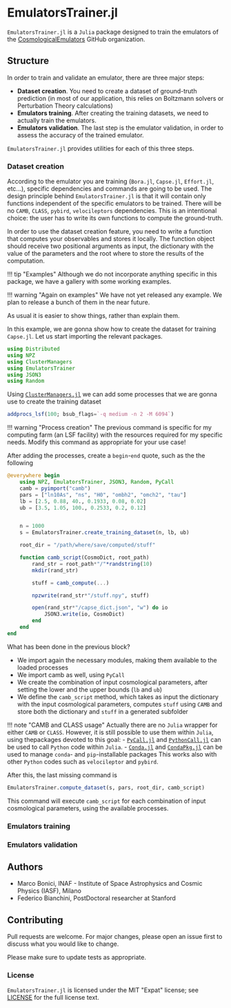 # EmulatorsTrainer.jl

`EmulatorsTrainer.jl` is a `Julia` package designed to train the emulators of the [CosmologicalEmulators](https://github.com/CosmologicalEmulators) GitHub organization.

## Structure

In order to train and validate an emulator, there are three major steps:

- **Dataset creation**. You need to create a dataset of ground-truth prediction (in most of our application, this relies on Boltzmann solvers or Perturbation Theory calculations)
- **Emulators training**. After creating the training datasets, we need to actually train the emulators.
- **Emulators validation**. The last step is the emulator validation, in order to assess the accuracy of the trained emulator.

`EmulatorsTrainer.jl` provides utilities for each of this three steps.

### Dataset creation

According to the emulator you are training (`Bora.jl`, `Capse.jl`, `Effort.jl`, etc...), specific dependencies and commands are going to be used. The design principle behind `EmulatorsTrainer.jl` is that it will contain only functions independent of the specific emulators to be trained. There will be no `CAMB`, `CLASS`, `pybird`, `velocileptors` dependencies. This is an intentional choice: the user has to write its own functions to compute the ground-truth.

In order to use the dataset creation feature, you need to write a function that computes your observables and stores it locally. The function object should receive two positional arguments as input, the dictionary with the value of the parameters and the root where to store the results of the computation.



!!! tip "Examples"
    Although we do not incorporate anything specific in this package, we have a gallery with some working examples.

!!! warning "Again on examples"
    We have not yet released any example. We plan to release a bunch of them in the near future.

As usual it is easier to show things, rather than explain them.

In this example, we are gonna show how to create the dataset for training `Capse.jl`. Let us start importing the relevant packages.

```julia
using Distributed
using NPZ
using ClusterManagers
using EmulatorsTrainer
using JSON3
using Random
```

Using [`ClusterManagers.jl`](https://github.com/JuliaParallel/ClusterManagers.jl) we can add some processes that we are gonna use to create the training dataset

```julia
addprocs_lsf(100; bsub_flags=`-q medium -n 2 -M 6094`)
```

!!! warning "Process creation"
    The previous command is specific for my computing farm (an LSF facility) with the resources required for my specific needs. Modify this command as appropriate for your use case!

After adding the processes, create a `begin`-`end` quote, such as the the following

```julia
@everywhere begin
    using NPZ, EmulatorsTrainer, JSON3, Random, PyCall
    camb = pyimport("camb")
    pars = ["ln10As", "ns", "H0", "ombh2", "omch2", "tau"]
    lb = [2.5, 0.88, 40., 0.1933, 0.08, 0.02]
    ub = [3.5, 1.05, 100., 0.2533, 0.2, 0.12]


    n = 1000
    s = EmulatorsTrainer.create_training_dataset(n, lb, ub)

    root_dir = "/path/where/save/computed/stuff"

    function camb_script(CosmoDict, root_path)
        rand_str = root_path*"/"*randstring(10)
        mkdir(rand_str)

        stuff = camb_compute(...)

        npzwrite(rand_str*"/stuff.npy", stuff)

        open(rand_str*"/capse_dict.json", "w") do io
            JSON3.write(io, CosmoDict)
        end
    end
end
```

What has been done in the previous block?

- We import again the necessary modules, making them available to the loaded processes
- We import camb as well, using `PyCall`
- We create the combination of input cosmological parameters, after setting the lower and the upper bounds (`lb` and `ub`)
- We define the `camb_script` method, which takes as input the dictionary with the input cosmological parameters, computes `stuff` using `CAMB` and store both the dictionary and `stuff` in a generated subfolder

!!! note "CAMB and CLASS usage"
    Actually there are no `Julia` wrapper for either `CAMB` or `CLASS`. However, it is still possible to use them within `Julia`, using thepackages devoted to this goal:
    - [`PyCall.jl`](https://github.com/JuliaPy/PyCall.jl) and [`PythonCall.jl`](https://github.com/cjdoris/PythonCall.jl) can be used to call `Python` code within `Julia`.
    - [`Conda.jl`](https://github.com/JuliaPy/Conda.jl) and [`CondaPkg.jl`](https://github.com/cjdoris/CondaPkg.jl) can be used to manage `conda`- and `pip`-installable packages
    This works also with other `Python` codes such as `velocileptor` and `pybird`.

After this, the last missing command is

```julia
EmulatorsTrainer.compute_dataset(s, pars, root_dir, camb_script)
```

This command will execute `camb_script` for each combination of input cosmological parameters, using the available processes.

### Emulators training

### Emulators validation

## Authors

- Marco Bonici, INAF - Institute of Space Astrophysics and Cosmic Physics (IASF), Milano
- Federico Bianchini, PostDoctoral researcher at Stanford

## Contributing

Pull requests are welcome. For major changes, please open an issue first to discuss what you would like to change.

Please make sure to update tests as appropriate.

### License

`EmulatorsTrainer.jl` is licensed under the MIT "Expat" license; see
[LICENSE](https://github.com/CosmologicalEmulators/EmulatorsTrainer.jl/blob/main/LICENSE) for
the full license text.
